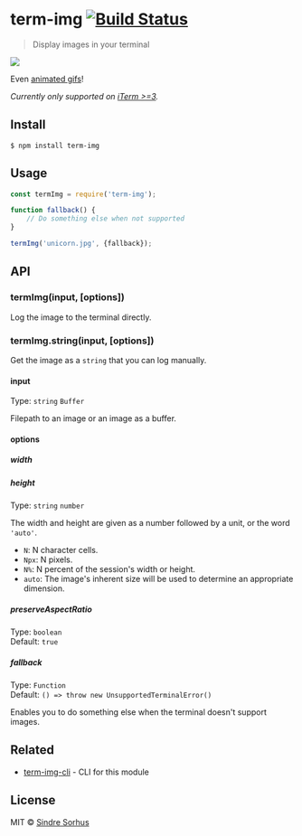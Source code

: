 # term-img [![Build Status](https://travis-ci.org/sindresorhus/term-img.svg?branch=master)](https://travis-ci.org/sindresorhus/term-img)

> Display images in your terminal

![](screenshot.jpg)

Even [animated gifs](https://github.com/vdemedes/gifi)!

*Currently only supported on [iTerm >=3](https://www.iterm2.com/downloads.html).*


## Install

```
$ npm install term-img
```


## Usage

```js
const termImg = require('term-img');

function fallback() {
	// Do something else when not supported
}

termImg('unicorn.jpg', {fallback});
```


## API

### termImg(input, [options])

Log the image to the terminal directly.

### termImg.string(input, [options])

Get the image as a `string` that you can log manually.

#### input

Type: `string` `Buffer`

Filepath to an image or an image as a buffer.

#### options

##### width
##### height

Type: `string` `number`

The width and height are given as a number followed by a unit, or the word `'auto'`.

- `N`: N character cells.
- `Npx`: N pixels.
- `N%`: N percent of the session's width or height.
- `auto`: The image's inherent size will be used to determine an appropriate dimension.

##### preserveAspectRatio

Type: `boolean`<br>
Default: `true`

##### fallback

Type: `Function`<br>
Default: `() => throw new UnsupportedTerminalError()`

Enables you to do something else when the terminal doesn't support images.


## Related

- [term-img-cli](https://github.com/sindresorhus/term-img-cli) - CLI for this module


## License

MIT © [Sindre Sorhus](https://sindresorhus.com)
